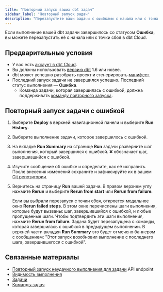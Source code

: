 ```yaml
---
title: "Повторный запуск ваших dbt задач"
sidebar_label: "Повторный запуск задач"
description: "Перезапустите ваши задачи с ошибками с начала или с точки сбоя."
---
```


Если выполнение вашей dbt задачи завершилось со статусом **Ошибка**, вы можете перезапустить её с начала или с точки сбоя в dbt Cloud.

## Предварительные условия

- У вас есть [аккаунт в dbt Cloud](https://www.getdbt.com/signup).
- Вы должны использовать [версию dbt](/docs/dbt-versions/upgrade-dbt-version-in-cloud) 1.6 или новее.
- dbt может успешно разобрать проект и сгенерировать [манифест](/reference/artifacts/manifest-json).
- Последний запуск задачи не завершился успешно. Последний статус выполнения — **Ошибка**.
    - Команда задачи, которая завершилась с ошибкой, должна поддерживать [команду повторного запуска](/reference/commands/retry).

## Повторный запуск задачи с ошибкой

1. Выберите **Deploy** в верхней навигационной панели и выберите **Run History.**
2. Выберите выполнение задачи, которое завершилось с ошибкой.
3. На вкладке **Run Summary** на странице **Run** задачи разверните шаг выполнения, который завершился с ошибкой. :x: обозначает шаг, завершившийся с ошибкой.
4. Изучите сообщение об ошибке и определите, как её исправить. После внесения изменений сохраните и зафиксируйте их в вашем [Git репозитории](/docs/collaborate/git-version-control).
5. Вернитесь на страницу **Run** вашей задачи. В правом верхнем углу нажмите **Rerun** и выберите **Rerun from start** или **Rerun from failure**.

    Если вы выбрали перезапуск с точки сбоя, откроется модальное окно **Rerun failed steps**. В этом окне перечислены шаги выполнения, которые будут вызваны: шаг, завершившийся с ошибкой, и любые пропущенные шаги. Чтобы подтвердить эти шаги выполнения, нажмите **Rerun from failure**. Задача будет перезапущена с команды, которая завершилась с ошибкой в предыдущем выполнении. В верхней части вкладки **Run Summary** это будет отмечено баннером с сообщением: "Этот запуск возобновил выполнение с последнего шага, завершившегося с ошибкой".

<Lightbox src="/img/docs/deploy/native-retry.gif" width="70%" title="Пример вариантов повторного запуска в dbt Cloud"/>

## Связанные материалы
- [Повторный запуск неудачного выполнения для задачи](/dbt-cloud/api-v2#/operations/Retry%20Failed%20Job) API endpoint
- [Видимость выполнения](/docs/deploy/run-visibility)
- [Задачи](/docs/deploy/jobs)
- [Команды задач](/docs/deploy/job-commands)